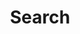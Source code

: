 ---
title: Search
excerpt: Search lines by email/password/domain.
api:
  file: antipublic.json
  operationId: License.Search
hidden: false
---
